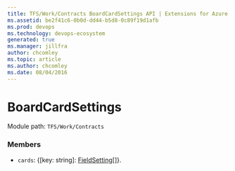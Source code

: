 ```yaml
---
title: TFS/Work/Contracts BoardCardSettings API | Extensions for Azure DevOps Services
ms.assetid: be2f41c6-0b0d-dd44-b5d8-0c89f19d1afb
ms.prod: devops
ms.technology: devops-ecosystem
generated: true
ms.manager: jillfra
author: chcomley
ms.topic: article
ms.author: chcomley
ms.date: 08/04/2016
---
```


# BoardCardSettings

Module path: `TFS/Work/Contracts`


### Members

* `cards`: {[key: string]: [FieldSetting](../../../TFS/Work/Contracts/FieldSetting.md)[]}. 

